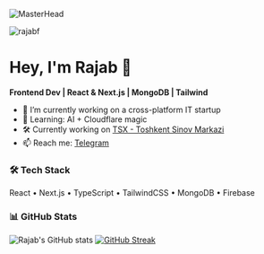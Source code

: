 ![MasterHead](https://firebasestorage.googleapis.com/v0/b/flexi-coding.appspot.com/o/dempgi7-520f8d5f-63d4-4453-8822-dbc149ae27f8.gif?alt=media&token=91c0c7b2-93c3-4029-b011-1a8703c5730d)

<p align="left">
  <img src="https://komarev.com/ghpvc/?username=rajabf&label=Profile%20views&color=0e75b6&style=flat" alt="rajabf" />
</p>

# Hey, I'm Rajab 👋

**Frontend Dev | React & Next.js | MongoDB | Tailwind**

- 🔭 I’m currently working on a cross-platform IT startup  
- 🌱 Learning: AI + Cloudflare magic  
- 🛠️ Currently working on [TSX - Toshkent Sinov Markazi](https://tsxlab.vercel.app/)  
- 📫 Reach me: [Telegram](https://t.me/urgeekboy)

### 🛠️ Tech Stack
React • Next.js • TypeScript • TailwindCSS • MongoDB • Firebase

### 📊 GitHub Stats
![Rajab's GitHub stats](https://github-readme-stats.vercel.app/api?username=rajabf&show_icons=true&theme=radical)
[![GitHub Streak](https://streak-stats.demolab.com?user=rajabf&theme=dark)](https://git.io/streak-stats)
